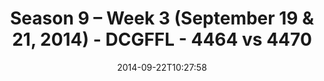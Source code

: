 ---
title: Season 9 – Week 3 (September 19 & 21, 2014) - DCGFFL - 4464 vs 4470
teams_score:
- team: 4464
  score:
- team: 4470
  score: 26
mvp: 'Orange: Bill Cammas / Vegas: Tim Adams'
game-ball: N/A
sportsperson: ''
season: 9
week: 3
date: '2014-09-22T10:27:58'
pageid: 1825-4464-vs-4470
---